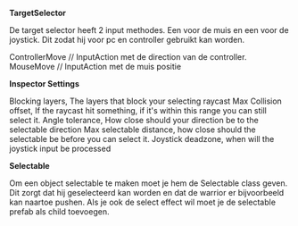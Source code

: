 **TargetSelector**

De target selector heeft 2 input methodes. Een voor de muis en een voor de joystick. Dit zodat hij voor pc en controller gebruikt kan worden.

ControllerMove // InputAction met de direction van de controller.
MouseMove // InputAction met de muis positie

**Inspector Settings**

Blocking layers, The layers that block your selecting raycast
Max Collision offset, If the raycast hit something, if it&#39;s within this range you can still select it.
Angle tolerance, How close should your direction be to the selectable direction
Max selectable distance, how close should the selectable be before you can select it.
Joystick deadzone, when will the joystick input be processed

**Selectable**

Om een object selectable te maken moet je hem de Selectable class geven. Dit zorgt dat hij geselecteerd kan worden en dat de warrior er bijvoorbeeld kan naartoe pushen. Als je ook de select effect wil moet je de selectable prefab als child toevoegen.
